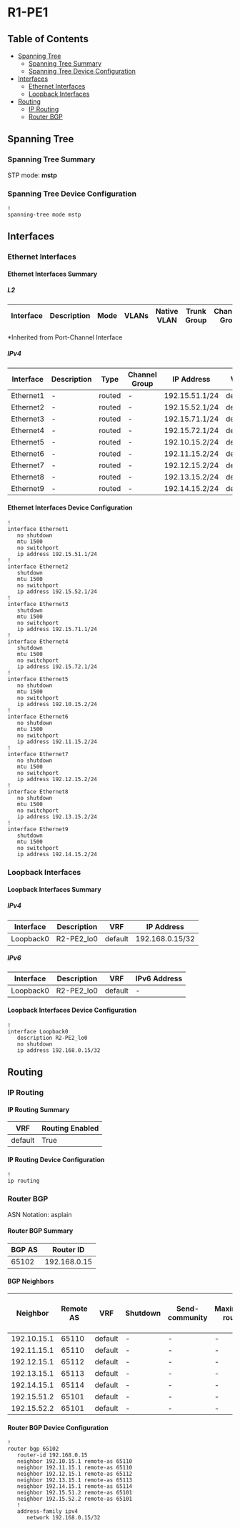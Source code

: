 # R1-PE1

## Table of Contents

- [Spanning Tree](#spanning-tree)
  - [Spanning Tree Summary](#spanning-tree-summary)
  - [Spanning Tree Device Configuration](#spanning-tree-device-configuration)
- [Interfaces](#interfaces)
  - [Ethernet Interfaces](#ethernet-interfaces)
  - [Loopback Interfaces](#loopback-interfaces)
- [Routing](#routing)
  - [IP Routing](#ip-routing)
  - [Router BGP](#router-bgp)

## Spanning Tree

### Spanning Tree Summary

STP mode: **mstp**

### Spanning Tree Device Configuration

```eos
!
spanning-tree mode mstp
```

## Interfaces

### Ethernet Interfaces

#### Ethernet Interfaces Summary

##### L2

| Interface | Description | Mode | VLANs | Native VLAN | Trunk Group | Channel-Group |
| --------- | ----------- | ---- | ----- | ----------- | ----------- | ------------- |

*Inherited from Port-Channel Interface

##### IPv4

| Interface | Description | Type | Channel Group | IP Address | VRF |  MTU | Shutdown | ACL In | ACL Out |
| --------- | ----------- | -----| ------------- | ---------- | ----| ---- | -------- | ------ | ------- |
| Ethernet1 | - | routed | - | 192.15.51.1/24 | default | 1500 | False | - | - |
| Ethernet2 | - | routed | - | 192.15.52.1/24 | default | 1500 | True | - | - |
| Ethernet3 | - | routed | - | 192.15.71.1/24 | default | 1500 | True | - | - |
| Ethernet4 | - | routed | - | 192.15.72.1/24 | default | 1500 | True | - | - |
| Ethernet5 | - | routed | - | 192.10.15.2/24 | default | 1500 | False | - | - |
| Ethernet6 | - | routed | - | 192.11.15.2/24 | default | 1500 | False | - | - |
| Ethernet7 | - | routed | - | 192.12.15.2/24 | default | 1500 | False | - | - |
| Ethernet8 | - | routed | - | 192.13.15.2/24 | default | 1500 | False | - | - |
| Ethernet9 | - | routed | - | 192.14.15.2/24 | default | 1500 | True | - | - |

#### Ethernet Interfaces Device Configuration

```eos
!
interface Ethernet1
   no shutdown
   mtu 1500
   no switchport
   ip address 192.15.51.1/24
!
interface Ethernet2
   shutdown
   mtu 1500
   no switchport
   ip address 192.15.52.1/24
!
interface Ethernet3
   shutdown
   mtu 1500
   no switchport
   ip address 192.15.71.1/24
!
interface Ethernet4
   shutdown
   mtu 1500
   no switchport
   ip address 192.15.72.1/24
!
interface Ethernet5
   no shutdown
   mtu 1500
   no switchport
   ip address 192.10.15.2/24
!
interface Ethernet6
   no shutdown
   mtu 1500
   no switchport
   ip address 192.11.15.2/24
!
interface Ethernet7
   no shutdown
   mtu 1500
   no switchport
   ip address 192.12.15.2/24
!
interface Ethernet8
   no shutdown
   mtu 1500
   no switchport
   ip address 192.13.15.2/24
!
interface Ethernet9
   shutdown
   mtu 1500
   no switchport
   ip address 192.14.15.2/24
```

### Loopback Interfaces

#### Loopback Interfaces Summary

##### IPv4

| Interface | Description | VRF | IP Address |
| --------- | ----------- | --- | ---------- |
| Loopback0 | R2-PE2_lo0 | default | 192.168.0.15/32 |

##### IPv6

| Interface | Description | VRF | IPv6 Address |
| --------- | ----------- | --- | ------------ |
| Loopback0 | R2-PE2_lo0 | default | - |

#### Loopback Interfaces Device Configuration

```eos
!
interface Loopback0
   description R2-PE2_lo0
   no shutdown
   ip address 192.168.0.15/32
```

## Routing

### IP Routing

#### IP Routing Summary

| VRF | Routing Enabled |
| --- | --------------- |
| default | True |

#### IP Routing Device Configuration

```eos
!
ip routing
```

### Router BGP

ASN Notation: asplain

#### Router BGP Summary

| BGP AS | Router ID |
| ------ | --------- |
| 65102 | 192.168.0.15 |

#### BGP Neighbors

| Neighbor | Remote AS | VRF | Shutdown | Send-community | Maximum-routes | Allowas-in | BFD | RIB Pre-Policy Retain | Route-Reflector Client | Passive | TTL Max Hops |
| -------- | --------- | --- | -------- | -------------- | -------------- | ---------- | --- | --------------------- | ---------------------- | ------- | ------------ |
| 192.10.15.1 | 65110 | default | - | - | - | - | - | - | - | - | - |
| 192.11.15.1 | 65110 | default | - | - | - | - | - | - | - | - | - |
| 192.12.15.1 | 65112 | default | - | - | - | - | - | - | - | - | - |
| 192.13.15.1 | 65113 | default | - | - | - | - | - | - | - | - | - |
| 192.14.15.1 | 65114 | default | - | - | - | - | - | - | - | - | - |
| 192.15.51.2 | 65101 | default | - | - | - | - | - | - | - | - | - |
| 192.15.52.2 | 65101 | default | - | - | - | - | - | - | - | - | - |

#### Router BGP Device Configuration

```eos
!
router bgp 65102
   router-id 192.168.0.15
   neighbor 192.10.15.1 remote-as 65110
   neighbor 192.11.15.1 remote-as 65110
   neighbor 192.12.15.1 remote-as 65112
   neighbor 192.13.15.1 remote-as 65113
   neighbor 192.14.15.1 remote-as 65114
   neighbor 192.15.51.2 remote-as 65101
   neighbor 192.15.52.2 remote-as 65101
   !
   address-family ipv4
      network 192.168.0.15/32
```

